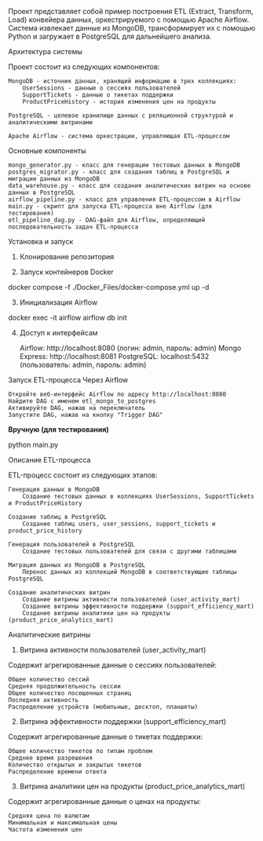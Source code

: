Проект представляет собой  пример построения ETL (Extract, Transform, Load) конвейера данных, оркестрируемого с помощью Apache Airflow. Система извлекает данные из MongoDB, трансформирует их с помощью Python и загружает в PostgreSQL для дальнейшего анализа.



Архитектура системы

Проект состоит из следующих компонентов:

    MongoDB - источник данных, хранящий информацию в трех коллекциях:
        UserSessions - данные о сессиях пользователей
        SupportTickets - данные о тикетах поддержки
        ProductPriceHistory - история изменения цен на продукты

    PostgreSQL - целевое хранилище данных с реляционной структурой и аналитическими витринами

    Apache Airflow - система оркестрации, управляющая ETL-процессом

Основные компоненты

    mongo_generator.py - класс для генерации тестовых данных в MongoDB
    postgres_migrator.py - класс для создания таблиц в PostgreSQL и миграции данных из MongoDB
    data_warehouse.py - класс для создания аналитических витрин на основе данных в PostgreSQL
    airflow_pipeline.py - класс для управления ETL-процессом в Airflow
    main.py - скрипт для запуска ETL-процесса вне Airflow (для тестирования)
    etl_pipeline_dag.py - DAG-файл для Airflow, определяющий последовательность задач ETL-процесса


Установка и запуск
1. Клонирование репозитория

2. Запуск контейнеров Docker

docker compose -f ./Docker_Files/docker-compose.yml up -d

3. Инициализация Airflow

docker exec -it airflow airflow db init

4. Доступ к интерфейсам

    Airflow: http://localhost:8080 (логин: admin, пароль: admin)
    Mongo Express: http://localhost:8081
    PostgreSQL: localhost:5432 (пользователь: admin, пароль: admin)

Запуск ETL-процесса
Через Airflow

    Откройте веб-интерфейс Airflow по адресу http://localhost:8080
    Найдите DAG с именем etl_mongo_to_postgres
    Активируйте DAG, нажав на переключатель
    Запустите DAG, нажав на кнопку "Trigger DAG"

**Вручную (для тестирования)**

python main.py

Описание ETL-процесса

ETL-процесс состоит из следующих этапов:

    Генерация данных в MongoDB
        Создание тестовых данных в коллекциях UserSessions, SupportTickets и ProductPriceHistory

    Создание таблиц в PostgreSQL
        Создание таблиц users, user_sessions, support_tickets и product_price_history

    Генерация пользователей в PostgreSQL
        Создание тестовых пользователей для связи с другими таблицами

    Миграция данных из MongoDB в PostgreSQL
        Перенос данных из коллекций MongoDB в соответствующие таблицы PostgreSQL

    Создание аналитических витрин
        Создание витрины активности пользователей (user_activity_mart)
        Создание витрины эффективности поддержки (support_efficiency_mart)
        Создание витрины аналитики цен на продукты (product_price_analytics_mart)

Аналитические витрины
1. Витрина активности пользователей (user_activity_mart)

Содержит агрегированные данные о сессиях пользователей:

    Общее количество сессий
    Средняя продолжительность сессии
    Общее количество посещенных страниц
    Последняя активность
    Распределение устройств (мобильные, десктоп, планшеты)

2. Витрина эффективности поддержки (support_efficiency_mart)

Содержит агрегированные данные о тикетах поддержки:

    Общее количество тикетов по типам проблем
    Среднее время разрешения
    Количество открытых и закрытых тикетов
    Распределение времени ответа

3. Витрина аналитики цен на продукты (product_price_analytics_mart)

Содержит агрегированные данные о ценах на продукты:

    Средняя цена по валютам
    Минимальная и максимальная цены
    Частота изменения цен

